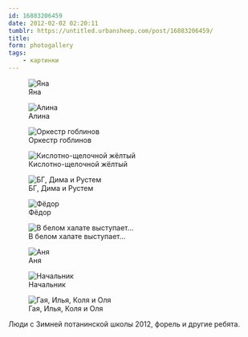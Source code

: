 ```yaml
---
id: 16883206459
date: 2012-02-02 02:20:11
tumblr: https://untitled.urbansheep.com/post/16883206459/
title:
form: photogallery
tags:
    - картинки
---
```


<div class="gallery">
<figure>
<img src="../media/16883206459_1.jpg" alt="Яна" loading="lazy" />
<figcaption>Яна</figcaption>
</figure>
<figure>
<img src="../media/16883206459_2.jpg" alt="Алина" loading="lazy" />
<figcaption>Алина</figcaption>
</figure>
<figure>
<img src="../media/16883206459_3.jpg" alt="Оркестр гоблинов" loading="lazy" />
<figcaption>Оркестр гоблинов</figcaption>
</figure>
<figure>
<img src="../media/16883206459_4.jpg" alt="Кислотно-щелочной жёлтый" loading="lazy" />
<figcaption>Кислотно-щелочной жёлтый</figcaption>
</figure>
<figure>
<img src="../media/16883206459_5.jpg" alt="БГ, Дима и Рустем" loading="lazy" />
<figcaption>БГ, Дима и Рустем</figcaption>
</figure>
<figure>
<img src="../media/16883206459_6.jpg" alt="Фёдор" loading="lazy" />
<figcaption>Фёдор</figcaption>
</figure>
<figure>
<img src="../media/16883206459_7.jpg" alt="В белом халате выступает..." loading="lazy" />
<figcaption>В белом халате выступает...</figcaption>
</figure>
<figure>
<img src="../media/16883206459_8.jpg" alt="Аня" loading="lazy" />
<figcaption>Аня</figcaption>
</figure>
<figure>
<img src="../media/16883206459_9.jpg" alt="Начальник" loading="lazy" />
<figcaption>Начальник</figcaption>
</figure>
<figure>
<img src="../media/16883206459_10.jpg" alt="Гая, Илья, Коля и Оля" loading="lazy" />
<figcaption>Гая, Илья, Коля и Оля</figcaption>
</figure>
</div>

<p>Люди с Зимней потанинской школы 2012, форель и другие ребята.</p>
